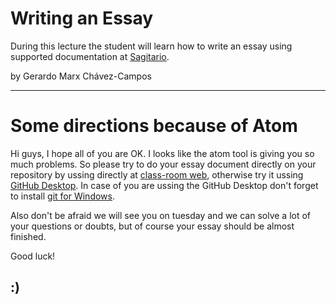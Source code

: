 # Writing an Essay

During this lecture the student will learn how to write an essay using supported documentation at [Sagitario](http://sagitario.itmorelia.edu.mx/gmarx/seminarioI.html).

by Gerardo Marx Chávez-Campos

-------
# Some directions because of Atom
Hi guys, I hope all of you are OK. I looks like the atom tool is giving you so much problems. So please try to do your essay document directly on your repository by ussing directly at [class-room web](http://classroom.github.com/), otherwise try it ussing [GitHub Desktop](https://desktop.github.com). In case of you are ussing the GitHub Desktop don't forget to install [git for Windows](https://git-scm.com/download/win).

Also don't be afraid we will see you on tuesday and we can solve a lot of your questions or doubts, but of course your essay should be almost finished. 

Good luck!

:)
-----
